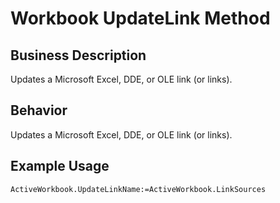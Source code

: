 # Workbook UpdateLink Method

## Business Description
Updates a Microsoft Excel, DDE, or OLE link (or links).

## Behavior
Updates a Microsoft Excel, DDE, or OLE link (or links).

## Example Usage
```vba
ActiveWorkbook.UpdateLinkName:=ActiveWorkbook.LinkSources
```